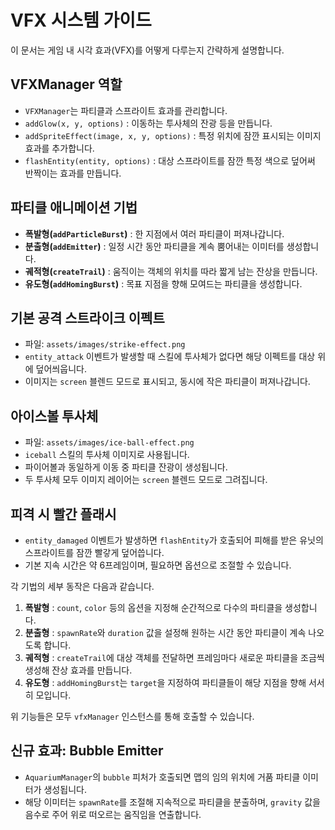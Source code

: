 # VFX 시스템 가이드

이 문서는 게임 내 시각 효과(VFX)를 어떻게 다루는지 간략하게 설명합니다.

## VFXManager 역할
- `VFXManager`는 파티클과 스프라이트 효과를 관리합니다.
- `addGlow(x, y, options)` : 이동하는 투사체의 잔광 등을 만듭니다.
- `addSpriteEffect(image, x, y, options)` : 특정 위치에 잠깐 표시되는 이미지 효과를 추가합니다.
- `flashEntity(entity, options)` : 대상 스프라이트를 잠깐 특정 색으로 덮어써 반짝이는 효과를 만듭니다.

## 파티클 애니메이션 기법

- **폭발형(`addParticleBurst`)** : 한 지점에서 여러 파티클이 퍼져나갑니다.
- **분출형(`addEmitter`)** : 일정 시간 동안 파티클을 계속 뿜어내는 이미터를 생성합니다.
- **궤적형(`createTrail`)** : 움직이는 객체의 위치를 따라 짧게 남는 잔상을 만듭니다.
- **유도형(`addHomingBurst`)** : 목표 지점을 향해 모여드는 파티클을 생성합니다.

## 기본 공격 스트라이크 이펙트
- 파일: `assets/images/strike-effect.png`
- `entity_attack` 이벤트가 발생할 때 스킬에 투사체가 없다면 해당 이펙트를 대상 위에 덮어씌웁니다.
- 이미지는 `screen` 블렌드 모드로 표시되고, 동시에 작은 파티클이 퍼져나갑니다.

## 아이스볼 투사체
- 파일: `assets/images/ice-ball-effect.png`
- `iceball` 스킬의 투사체 이미지로 사용됩니다.
- 파이어볼과 동일하게 이동 중 파티클 잔광이 생성됩니다.
- 두 투사체 모두 이미지 레이어는 `screen` 블렌드 모드로 그려집니다.

## 피격 시 빨간 플래시
- `entity_damaged` 이벤트가 발생하면 `flashEntity`가 호출되어 피해를 받은 유닛의 스프라이트를 잠깐 빨갛게 덮어씁니다.
- 기본 지속 시간은 약 6프레임이며, 필요하면 옵션으로 조절할 수 있습니다.

각 기법의 세부 동작은 다음과 같습니다.

1. **폭발형** : `count`, `color` 등의 옵션을 지정해 순간적으로 다수의 파티클을 생성합니다.
2. **분출형** : `spawnRate`와 `duration` 값을 설정해 원하는 시간 동안 파티클이 계속 나오도록 합니다.
3. **궤적형** : `createTrail`에 대상 객체를 전달하면 프레임마다 새로운 파티클을 조금씩 생성해 잔상 효과를 만듭니다.
4. **유도형** : `addHomingBurst`는 `target`을 지정하여 파티클들이 해당 지점을 향해 서서히 모입니다.

위 기능들은 모두 `vfxManager` 인스턴스를 통해 호출할 수 있습니다.

## 신규 효과: Bubble Emitter
- `AquariumManager`의 `bubble` 피처가 호출되면 맵의 임의 위치에 거품 파티클 이미터가 생성됩니다.
- 해당 이미터는 `spawnRate`를 조절해 지속적으로 파티클을 분출하며, `gravity` 값을 음수로 주어 위로 떠오르는 움직임을 연출합니다.
